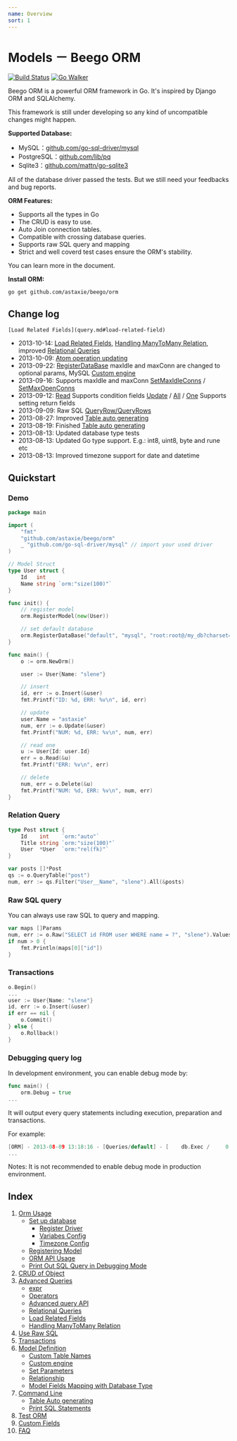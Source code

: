 ```yaml
---
name: Overview
sort: 1
---
```


# Models － Beego ORM

[![Build Status](https://drone.io/github.com/astaxie/beego/status.png)](https://drone.io/github.com/astaxie/beego/latest) [![Go Walker](http://gowalker.org/api/v1/badge)](http://gowalker.org/github.com/astaxie/beego/orm)

Beego ORM is a powerful ORM framework in Go. It's inspired by Django ORM and SQLAlchemy.

This framework is still under developing so any kind of uncompatible changes might happen.

**Supported Database:**

* MySQL：[github.com/go-sql-driver/mysql](https://github.com/go-sql-driver/mysql)
* PostgreSQL：[github.com/lib/pq](https://github.com/lib/pq)
* Sqlite3：[github.com/mattn/go-sqlite3](https://github.com/mattn/go-sqlite3)

All of the database driver passed the tests. But we still need your feedbacks and bug reports.

**ORM Features:**

* Supports all the types in Go
* The CRUD is easy to use.
* Auto Join connection tables.
* Compatible with crossing database queries.
* Supports raw SQL query and mapping
* Strict and well coverd test cases ensure the ORM's stability.

You can learn more in the document.

**Install ORM:**

	go get github.com/astaxie/beego/orm

## Change log

	[Load Related Fields](query.md#load-related-field)
* 2013-10-14: [Load Related Fields](query.md#load-related-field), [Handling ManyToMany Relation](query.md#handling-manytomany-relation), improved [Relational Queries](query.md#relational-query)
* 2013-10-09: [Atom operation updating](query.md#update)
* 2013-09-22: [RegisterDataBase](orm.md#registerdatabase) maxIdle and maxConn are changed to optional params, MySQL [Custom engine](models.md#custom-engine)
* 2013-09-16: Supports maxIdle and maxConn  [SetMaxIdleConns](orm.md#setmaxidleconns) / [SetMaxOpenConns](orm.md#SetMaxOpenConns)
* 2013-09-12: [Read](object.md#read) Supports condition fields [Update](object.md#update) / [All](query.md#all) / [One](query.md#one) Supports setting return fields
* 2013-09-09: Raw SQL [QueryRow/QueryRows](rawsql.md#queryrow)
* 2013-08-27: Improved [Table auto generating](cmd.md#table-auto-generating)
* 2013-08-19: Finished [Table auto generating](cmd.md#table-auto-generating)
* 2013-08-13: Updated database type tests
* 2013-08-13: Updated Go type support. E.g.: int8, uint8, byte and rune etc
* 2013-08-13: Improved timezone support for date and datetime

## Quickstart

### Demo

```go
package main

import (
	"fmt"
	"github.com/astaxie/beego/orm"
	_ "github.com/go-sql-driver/mysql" // import your used driver
)

// Model Struct
type User struct {
	Id   int
	Name string `orm:"size(100)"`
}

func init() {
	// register model
	orm.RegisterModel(new(User))

	// set default database
	orm.RegisterDataBase("default", "mysql", "root:root@/my_db?charset=utf8", 30)
}

func main() {
	o := orm.NewOrm()

	user := User{Name: "slene"}

	// insert
	id, err := o.Insert(&user)
	fmt.Printf("ID: %d, ERR: %v\n", id, err)

	// update
	user.Name = "astaxie"
	num, err := o.Update(&user)
	fmt.Printf("NUM: %d, ERR: %v\n", num, err)

	// read one
	u := User{Id: user.Id}
	err = o.Read(&u)
	fmt.Printf("ERR: %v\n", err)

	// delete
	num, err = o.Delete(&u)
	fmt.Printf("NUM: %d, ERR: %v\n", num, err)
}
```
	
### Relation Query

```go
type Post struct {
	Id    int    `orm:"auto"`
	Title string `orm:"size(100)"`
	User  *User  `orm:"rel(fk)"`
}

var posts []*Post
qs := o.QueryTable("post")
num, err := qs.Filter("User__Name", "slene").All(&posts)
```

### Raw SQL query

You can always use raw SQL to query and mapping.

```go
var maps []Params
num, err := o.Raw("SELECT id FROM user WHERE name = ?", "slene").Values(&maps)
if num > 0 {
	fmt.Println(maps[0]["id"])
}
```

### Transactions

```go
o.Begin()
...
user := User{Name: "slene"}
id, err := o.Insert(&user)
if err == nil {
	o.Commit()
} else {
	o.Rollback()
}
```

### Debugging query log

In development environment, you can enable debug mode by:

```go
func main() {
	orm.Debug = true
...
```

It will output every query statements including execution, preparation and transactions.

For example:

```go
[ORM] - 2013-08-09 13:18:16 - [Queries/default] - [    db.Exec /     0.4ms] - 	[INSERT INTO `user` (`name`) VALUES (?)] - `slene`
...
```

Notes: It is not recommended to enable debug mode in production environment.

## Index

1. [Orm Usage](orm.md)
	- [Set up database](orm.md#set-up-database)
		* [Register Driver](orm.md#registerdatabase)
		* [Variabes Config](orm.md#setmaxidleconns)
		* [Timezone Config](orm.md#timezone-config)
	- [Registering Model](orm.md#registering-model)
	- [ORM API Usage](orm.md#orm-api-usage)
	- [Print Out SQL Query in Debugging Mode](orm.md#print-out-sql-query-in-debugging-mode)
2. [CRUD of Object](object.md)
3. [Advanced Queries](query.md)
	- [expr](query.md#expr)
	- [Operators](query.md#operators)
	- [Advanced query API](query.md#advanced-query-api)
	- [Relational Queries](query.md#relational-query)
	- [Load Related Fields](query.md#load-related-field)
	- [Handling ManyToMany Relation](query.md#handling-manytomany-relation)
4. [Use Raw SQL](rawsql.md)
5. [Transactions](transaction.md)
6. [Model Definition](models.md)
	- [Custom Table Names](models.md#custom-table-name)
	- [Custom engine](models.md#custom-engine)
	- [Set Parameters](models.md#set-parameters)
	- [Relationship](models.md#relationship)
	- [Model Fields Mapping with Database Type](models.md#model-fields-mapping-with-database-type)
7. [Command Line](cmd.md)
	- [Table Auto generating](cmd.md#table-auto-generating)
	- [Print SQL Statements](cmd.md#print-sql-statements)
8. [Test ORM](test.md)
9. [Custom Fields](custom_fields.md)
10. [FAQ](faq.md)
